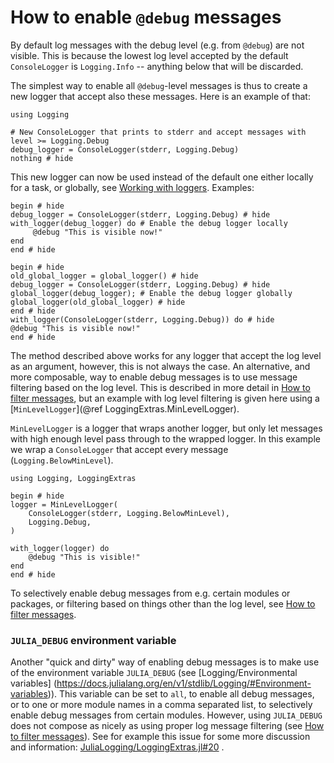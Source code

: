 # How to enable `@debug` messages

By default log messages with the debug level (e.g. from `@debug`) are not visible. This is
because the lowest log level accepted by the default `ConsoleLogger` is `Logging.Info` --
anything below that will be discarded.

The simplest way to enable all `@debug`-level messages is thus to create a new logger
that accept also these messages. Here is an example of that:

```@example enable-debug
using Logging

# New ConsoleLogger that prints to stderr and accept messages with level >= Logging.Debug
debug_logger = ConsoleLogger(stderr, Logging.Debug)
nothing # hide
```

This new logger can now be used instead of the default one  either locally for a task, or
globally, see [Working with loggers](@ref). Examples:

```@repl enable-debug
begin # hide
debug_logger = ConsoleLogger(stderr, Logging.Debug) # hide
with_logger(debug_logger) do # Enable the debug logger locally
     @debug "This is visible now!"
end
end # hide

begin # hide
old_global_logger = global_logger() # hide
debug_logger = ConsoleLogger(stderr, Logging.Debug) # hide
global_logger(debug_logger); # Enable the debug logger globally
global_logger(old_global_logger) # hide
end # hide
with_logger(ConsoleLogger(stderr, Logging.Debug)) do # hide
@debug "This is visible now!"
end # hide
```

The method described above works for any logger that accept the log level as an argument,
however, this is not always the case. An alternative, and more composable, way to enable
debug messages is to use message filtering based on the log level. This is described
in more detail in [How to filter messages](@ref), but an example with log level filtering
is given here using a [`MinLevelLogger`](@ref LoggingExtras.MinLevelLogger).

`MinLevelLogger` is a logger that wraps another logger, but only let messages with high
enough level pass through to the wrapped logger. In this example we wrap a
`ConsoleLogger` that accept every message (`Logging.BelowMinLevel`).

```@example enable-debug2
using Logging, LoggingExtras

begin # hide
logger = MinLevelLogger(
    ConsoleLogger(stderr, Logging.BelowMinLevel),
    Logging.Debug,
)

with_logger(logger) do
    @debug "This is visible!"
end
end # hide
```

To selectively enable debug messages from e.g. certain modules or packages, or filtering
based on things other than the log level, see [How to filter messages](@ref).

### `JULIA_DEBUG` environment variable

Another "quick and dirty" way of enabling debug messages is to make use of the environment
variable `JULIA_DEBUG` (see [Logging/Environmental variables]
(https://docs.julialang.org/en/v1/stdlib/Logging/#Environment-variables)). This variable
can be set to `all`, to enable all debug messages, or to one or more module
names in a comma separated list, to selectively enable debug messages from certain
modules. However, using `JULIA_DEBUG` does not compose as nicely as using proper log
message filtering (see [How to filter messages](@ref)). See for example this issue for some
more discussion and information:
[JuliaLogging/LoggingExtras.jl#20](https://github.com/JuliaLogging/LoggingExtras.jl/issues/20)
.

